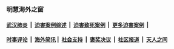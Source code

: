 
### 明慧海外之窗

####  [武汉肺炎](indexes/365.md?t=04220201) &nbsp;|&nbsp;  [迫害案例综述](indexes/328.md?t=04220201) &nbsp;|&nbsp; [迫害致死案例](indexes/277.md?t=04220201)  &nbsp;|&nbsp; [更多迫害案例](indexes/81.md?t=04220201)  &nbsp;|&nbsp; 
####  [时事评论](indexes/19.md?t=04220201) &nbsp;|&nbsp; [海外简讯](indexes/245.md?t=04220201)&nbsp;|&nbsp;  [社会支持](indexes/140.md?t=04220201) &nbsp;|&nbsp; [褒奖决议](indexes/282.md?t=04220201) &nbsp;|&nbsp; [社区报道](indexes/91.md?t=04220201)  &nbsp;|&nbsp; [天人之间](indexes/78.md?t=04220201) 

